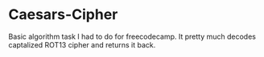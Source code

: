 # Caesars-Cipher
Basic algorithm task I had to do for freecodecamp. It pretty much decodes captalized ROT13 cipher and returns it back.
